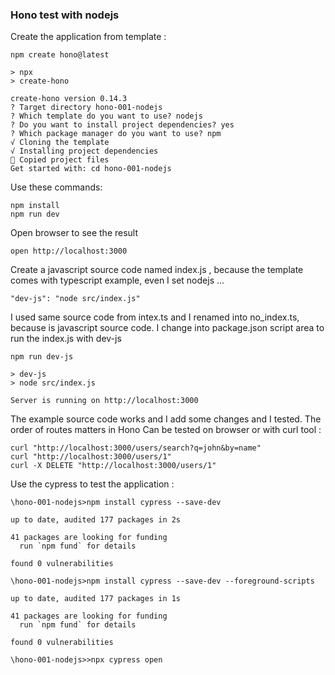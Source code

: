 ### Hono test with nodejs 

Create the application from template :

```
npm create hono@latest

> npx
> create-hono

create-hono version 0.14.3
? Target directory hono-001-nodejs
? Which template do you want to use? nodejs
? Do you want to install project dependencies? yes
? Which package manager do you want to use? npm
√ Cloning the template
√ Installing project dependencies
🎉 Copied project files
Get started with: cd hono-001-nodejs
```
Use these commands:

```
npm install
npm run dev
```

Open browser to see the result 

```
open http://localhost:3000
```

Create a javascript source code named index.js , because the template comes with typescript example, even I set nodejs ...

```
"dev-js": "node src/index.js"
```

I used same source code from intex.ts and I renamed into no_index.ts, because is javascript source code.
I change into package.json script area to run the index.js with dev-js 

```
npm run dev-js

> dev-js
> node src/index.js

Server is running on http://localhost:3000
```

The example source code works and I add some changes and I tested.
The order of routes matters in Hono
Can be tested on browser or with curl tool : 

```
curl "http://localhost:3000/users/search?q=john&by=name"
curl "http://localhost:3000/users/1"
curl -X DELETE "http://localhost:3000/users/1"
```

Use the cypress to test the application :

```aiignore
\hono-001-nodejs>npm install cypress --save-dev   

up to date, audited 177 packages in 2s

41 packages are looking for funding
  run `npm fund` for details

found 0 vulnerabilities

\hono-001-nodejs>npm install cypress --save-dev --foreground-scripts

up to date, audited 177 packages in 1s

41 packages are looking for funding
  run `npm fund` for details

found 0 vulnerabilities

\hono-001-nodejs>>npx cypress open   
```